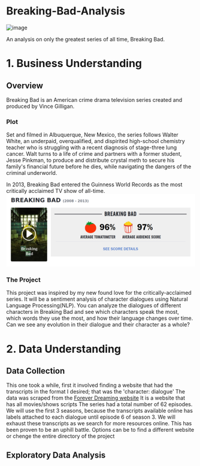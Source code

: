 # Breaking-Bad-Analysis

![image](https://conversationsabouther.net/wp-content/uploads/2014/10/Breaking-Bad.jpg)


An analysis on only the greatest series of all time, Breaking Bad. 


# 1. Business Understanding

## Overview
Breaking Bad is an American crime drama television series created and produced by Vince Gilligan.
### Plot 
Set and filmed in Albuquerque, New Mexico, the series follows Walter White, an underpaid, overqualified, and dispirited high-school chemistry teacher who is struggling with a recent diagnosis of stage-three lung cancer. Walt turns to a life of crime and partners with a former student, Jesse Pinkman, to produce and distribute crystal meth to secure his family's financial future before he dies, while navigating the dangers of the criminal underworld.

In 2013, Breaking Bad entered the Guinness World Records as the most critically acclaimed TV show of all-time.
![image](https://github.com/jishnukoliyadan/the_breaking_bad_network/raw/master/src/imgs/rottentomatoes_review.png)

### The Project
This project was inspired by my new found love for the critically-acclaimed series. It will be a sentiment analysis of character dialogues using Natural Language Processing(NLP). You can analyze the dialogues of different characters in Breaking Bad and see which characters speak the most, which words they use the most, and how their language changes over time. Can we see any evolution in their dialogue and their character as a whole?


# 2. Data Understanding
## Data Collection
This one took a while, first it involved finding a website that had the transcripts in the format I desired; that was the 'character: dialogue'
The data was scraped from the [Forever Dreaming website](https://transcripts.foreverdreaming.org/viewforum.php?f=165&sid=18a2d0725580199573a521ce00dc350a) It is a website that has all movies/shows scripts
The series had a total number of 62 episodes. 
We will use the first 3 seasons, because the transcripts available online has labels attached to each dialogue until episode 6 of season 3. We will exhaust these transcripts as we search for more resources online. This has been proven to be an uphill battle. Options can be to find a different website or chenge the entire directory of the project

## Exploratory Data Analysis
